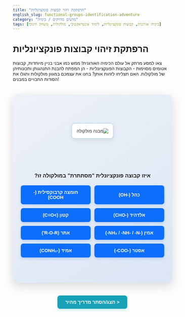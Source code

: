```yaml
---
title: "הרפתקת זיהוי קבוצות פונקציונליות"
english_slug: functional-groups-identification-adventure
category: "מדעים מדויקים / כימיה"
tags: [כימיה אורגנית, קבוצות פונקציונליות, לימוד אינטראקטיבי, מולקולות, משחק חינוכי]
---
```


# הרפתקת זיהוי קבוצות פונקציונליות

צאו למסע מרתק אל עולם הכימיה האורגנית! ממש כמו אבני בניין מיוחדות, קבוצות אטומים מסוימות - הקבוצות הפונקציונליות - הן המפתח להבנת התנהגותן ותכונותיהן של מולקולות. האם תצליחו לזהות אותן? בחנו את עצמכם במגוון מולקולות ותגלו את הסודות החבויים במבנים!

<div id="app-container">
    <div class="molecule-display">
        <img id="molecule-image" src="" alt="מבנה מולקולה" class="molecule-img">
        <div id="highlight-area" class="highlight-area">
             <span id="highlight-text"></span>
        </div>
    </div>
    <div class="controls">
        <p class="question-text">איזו קבוצה פונקציונלית "מסתתרת" במולקולה זו?</p>
        <div class="buttons-grid">
            <button class="group-button" data-group="כהל">כהל (-OH)</button>
            <button class="group-button" data-group="חומצה קרבוקסילית">חומצה קרבוקסילית (-COOH)</button>
            <button class="group-button" data-group="אלדהיד">אלדהיד (-CHO)</button>
            <button class="group-button" data-group="קטון">קטון (>C=O)</button>
            <button class="group-button" data-group="אמין">אמין (-NH₂ / -NH- / -N-)</button>
             <button class="group-button" data-group="אתר">אתר (R-O-R')</button>
             <button class="group-button" data-group="אסטר">אסטר (-COO-)</button>
             <button class="group-button" data-group="אמיד">אמיד (-CONH₂)</button>
        </div>
        <div id="feedback" class="feedback"></div>
        <button id="next-molecule" class="next-button" style="display: none;">המולקולה הבאה ></button>
    </div>
</div>

<style>
    @import url('https://fonts.googleapis.com/css2?family=Heebo:wght@400;700&display=swap');

    #app-container {
        font-family: 'Heebo', sans-serif;
        direction: rtl;
        text-align: center;
        padding: 25px;
        background: linear-gradient(145deg, #eef2f7, #dbe5f4); /* Soft gradient background */
        border-radius: 15px;
        box-shadow: 0 10px 30px rgba(0, 0, 0, 0.15);
        max-width: 800px;
        margin: 40px auto;
        display: flex;
        flex-direction: column;
        align-items: center;
        color: #333;
        overflow: hidden; /* Hide potential overflow from animations */
    }

    .molecule-display {
        margin-bottom: 25px;
        min-height: 180px; /* Reserve more space */
        position: relative; /* For highlighting */
        width: 100%;
        display: flex;
        justify-content: center;
        align-items: center;
    }

    .molecule-img {
        max-width: 95%;
        height: auto;
        border: 2px solid #c0d9ee; /* Softer border */
        border-radius: 10px;
        background-color: #ffffff;
        padding: 15px;
        box-shadow: 0 5px 15px rgba(0, 0, 0, 0.08);
        transition: opacity 0.6s ease-in-out; /* Fade in new images */
        opacity: 1; /* Default state */
    }

     .molecule-img.fade-out {
         opacity: 0;
     }


    .highlight-area {
        position: absolute;
        top: 0;
        left: 0;
        width: 100%;
        height: 100%;
        display: flex;
        align-items: center;
        justify-content: center;
        pointer-events: none; /* Allow clicks on image below */
        opacity: 0;
        transition: opacity 0.8s ease-in-out;
        z-index: 10; /* Above image */
    }

     .highlight-area.visible {
         opacity: 1;
     }

    #highlight-text {
        font-size: 1.6em; /* Larger highlight text */
        font-weight: bold;
        color: #0d6efd; /* Primary blue */
        background-color: rgba(255, 255, 255, 0.9); /* Semi-transparent background */
        padding: 8px 15px;
        border-radius: 8px;
        border: 2px solid #0d6efd;
        box-shadow: 0 0 15px rgba(13, 109, 253, 0.5); /* Glow effect */
        animation: pulse-glow 1.5s infinite alternate; /* Subtle animation */
    }

     @keyframes pulse-glow {
         0% { box-shadow: 0 0 15px rgba(13, 109, 253, 0.5), 0 0 5px rgba(13, 109, 253, 0.3); }
         100% { box-shadow: 0 0 20px rgba(13, 109, 253, 0.8), 0 0 8px rgba(13, 109, 253, 0.5); }
     }


    .controls {
        width: 100%;
        text-align: center;
    }

    .question-text {
        margin-bottom: 20px;
        font-size: 1.2em;
        color: #1a1a1a; /* Darker text */
        font-weight: bold;
    }

    .buttons-grid {
        display: grid;
        grid-template-columns: repeat(auto-fit, minmax(160px, 1fr)); /* Adjust min width */
        gap: 12px; /* Slightly larger gap */
        margin-bottom: 25px;
    }

    .group-button {
        padding: 14px 18px; /* More padding */
        border: none;
        border-radius: 8px; /* More rounded */
        cursor: pointer;
        font-size: 1.05em; /* Slightly larger font */
        font-weight: bold;
        transition: background-color 0.3s ease, transform 0.1s ease, box-shadow 0.3s ease;
        background-color: #0d6efd; /* Primary blue */
        color: white;
        box-shadow: 0 4px 10px rgba(13, 109, 253, 0.2);
        will-change: transform, background-color, box-shadow; /* Performance hint */
    }

    .group-button:hover:not(:disabled) {
        background-color: #0b5ed7; /* Darker blue */
        transform: translateY(-3px); /* More pronounced lift */
        box-shadow: 0 6px 15px rgba(13, 109, 253, 0.3);
    }

    .group-button:active:not(:disabled) {
        background-color: #0a58ca; /* Even darker */
        transform: translateY(0);
        box-shadow: 0 2px 5px rgba(13, 109, 253, 0.2);
    }

    .group-button:disabled {
        opacity: 0.6;
        cursor: not-allowed;
        box-shadow: none;
    }

    .group-button.correct {
        background-color: #28a745; /* Green */
        box-shadow: 0 4px 10px rgba(40, 167, 69, 0.3);
        animation: pulse-green 0.6s ease;
    }

    .group-button.wrong {
        background-color: #dc3545; /* Red */
        box-shadow: 0 4px 10px rgba(220, 53, 69, 0.3);
        animation: shake 0.4s ease;
    }

    @keyframes pulse-green {
        0% { transform: scale(1); box-shadow: 0 4px 10px rgba(40, 167, 69, 0.3); }
        50% { transform: scale(1.03); box-shadow: 0 6px 15px rgba(40, 167, 69, 0.4); }
        100% { transform: scale(1); box-shadow: 0 4px 10px rgba(40, 167, 69, 0.3); }
    }

     @keyframes shake {
        0%, 100% { transform: translateX(0); }
        20%, 60% { transform: translateX(-6px); }
        40%, 80% { transform: translateX(6px); }
     }


    .feedback {
        margin-top: 20px;
        min-height: 1.8em; /* Reserve more space */
        font-size: 1.2em; /* Larger font */
        font-weight: bold;
        color: #333;
        opacity: 0; /* Start hidden for animation */
        transition: opacity 0.5s ease-in-out;
    }

    .feedback.visible {
        opacity: 1;
    }

    .feedback.correct {
        color: #28a745; /* Green */
    }

    .feedback.wrong {
        color: #dc3545; /* Red */
    }

    .next-button {
        margin-top: 25px; /* More space */
        padding: 12px 30px; /* Larger padding */
        font-size: 1.1em;
        font-weight: bold;
        background-color: #6c757d; /* Grey */
        color: white;
        border: none;
        border-radius: 8px;
        cursor: pointer;
        transition: background-color 0.3s ease, transform 0.1s ease, box-shadow 0.3s ease;
        box-shadow: 0 4px 10px rgba(108, 117, 125, 0.2);
        will-change: transform, background-color, box-shadow;
    }

    .next-button:hover {
        background-color: #5a6268;
         transform: translateY(-2px);
         box-shadow: 0 6px 15px rgba(108, 117, 125, 0.3);
    }

    .next-button:active {
        background-color: #545b62;
         transform: translateY(0);
         box-shadow: 0 2px 5px rgba(108, 117, 125, 0.2);
    }


     #show-explanation {
        display: block;
        margin: 40px auto 20px auto; /* Adjust margin */
        padding: 12px 25px;
        font-size: 1.1em;
        font-weight: bold;
        background-color: #17a2b8; /* Teal */
        color: white;
        border: none;
        border-radius: 8px;
        cursor: pointer;
        transition: background-color 0.3s ease, transform 0.1s ease, box-shadow 0.3s ease;
        box-shadow: 0 4px 10px rgba(23, 162, 184, 0.2);
         will-change: transform, background-color, box-shadow;
    }

    #show-explanation:hover {
        background-color: #138496;
         transform: translateY(-2px);
         box-shadow: 0 6px 15px rgba(23, 162, 184, 0.3);
    }
     #show-explanation:active {
        background-color: #117a8b;
         transform: translateY(0);
         box-shadow: 0 2px 5px rgba(23, 162, 184, 0.2);
    }

    #explanation {
        display: none;
        margin-top: 20px;
        padding: 25px; /* More padding */
        background-color: #e9ecef; /* Light grey */
        border-radius: 10px;
        text-align: right;
        line-height: 1.7; /* Improve readability */
        box-shadow: inset 0 2px 10px rgba(0, 0, 0, 0.05); /* Subtle inner shadow */
    }

    #explanation h2 {
        color: #1a1a1a;
        margin-bottom: 20px;
        text-align: center;
        font-size: 1.8em;
        border-bottom: 2px solid #adb5bd; /* Separator line */
        padding-bottom: 10px;
    }

    #explanation p {
        margin-bottom: 18px;
        font-size: 1.05em;
    }

    #explanation strong {
        color: #0056b3;
         font-weight: bold;
    }

     #explanation ul {
         list-style-type: none; /* Remove default list style */
         padding: 0;
         margin-top: 15px;
     }

     #explanation li {
         margin-bottom: 12px;
         padding-right: 15px;
         position: relative; /* For custom bullet */
         text-indent: -15px; /* Align text */
     }

     #explanation li::before {
         content: '•'; /* Custom bullet point */
         color: #007bff; /* Blue bullet */
         font-weight: bold;
         display: inline-block;
         width: 15px;
         margin-right: 5px;
         text-indent: 0;
     }

</style>

<button id="show-explanation">הצג/הסתר מדריך מהיר ></button>

<div id="explanation">
    <h2>פיענוח קבוצות פונקציונליות: המדריך</h2>
    <p>ברוכים הבאים למסע אל לב המולקולות! כל מולקולה אורגנית מורכבת משלד פחמני, אך הקבוצות הפונקציונליות הן אלו שמקנות לה את אופייה הייחודי ואת יכולותיה להגיב.</p>
    <p>הבנתן חיונית לכל מי שמגלה עניין בכימיה אורגנית. הנה מבט מהיר על כמה מהקבוצות שתפגשו:</p>
    <ul>
        <li><strong>כהל (-OH):</strong> קבוצת הידרוקסיל. מולקולות כמו אתנול (הכהל במשקאות) מכילות אותה. מקנה למולקולה תכונות קוטביות ויכולת ליצור קשרי מימן.</li>
        <li><strong>חומצה קרבוקסילית (-COOH):</strong> קבוצת קרבוקסיל, שהיא שילוב של קבוצת קרבוניל (C=O) והידרוקסיל (OH). אלו חומצות חלשות יחסית, כמו חומצה אצטית (חומץ).</li>
        <li><strong>אלדהיד (-CHO):</strong> מכיל קבוצת קרבוניל (C=O) שקשורה לפחמן אחד ולמימן. תמיד נמצא בקצה שרשרת הפחמנים. לדוגמה: פורמאלדהיד.</li>
        <li><strong>קטון (>C=O):</strong> מכיל קבוצת קרבוניל (C=O) שקשורה לשני אטומי פחמן. נמצא בתוך שרשרת הפחמנים, כמו אצטון (מסיר לק).</li>
        <li><strong>אמין (-NH₂, -NH-, או -N-):</strong> מכיל אטום חנקן הקשור לפחמנים ו/או מימנים. אלו בסיסים אורגניים, כמו בסיסים הנמצאים בדנ"א.</li>
        <li><strong>אתר (R-O-R'):</strong> אטום חמצן המקשר בין שתי שרשרות פחמניות (או טבעות). לדוגמה: אתר דיאתילי.</li>
         <li><strong>אסטר (-COO-):</strong> נוצר מתגובה של חומצה קרבוקסילית וכהל. מכיל קבוצת קרבוניל הקשורה לאטום חמצן שמחובר לשרשרת פחמנית נוספת. רבים מהאסטרים בעלי ריחות פירותיים.</li>
         <li><strong>אמיד (-CONH₂):</strong> מכיל קבוצת קרבוניל הקשורה לאטום חנקן. המקשרים החשובים בחלבונים (קשר פפטידי) הם למעשה קשרי אמיד.</li>
    </ul>
    <p>התנסו במשחק, חפשו את הקבוצות הללו ותהפכו למומחים בזיהוי מבנים!</p>
</div>

<script>
    document.addEventListener('DOMContentLoaded', () => {
        const moleculeImage = document.getElementById('molecule-image');
        const highlightArea = document.getElementById('highlight-area');
        const highlightTextSpan = document.getElementById('highlight-text');
        const groupButtons = document.querySelectorAll('.group-button');
        const feedbackDiv = document.getElementById('feedback');
        const nextButton = document.getElementById('next-molecule');
        const showExplanationButton = document.getElementById('show-explanation');
        const explanationDiv = document.getElementById('explanation');

        // Array of molecule data with better placeholder descriptions and highlight text
        // In a real app, images would show actual structures, and highlightData might contain coordinates
        const molecules = [
            { img: 'https://via.placeholder.com/350x180?text=Ethanol%20(Alcohol)', correctGroup: 'כהל', highlightText: '-OH' },
            { img: 'https://via.placeholder.com/350x180?text=Ethanoic+Acid%20(Carboxylic%20Acid)', correctGroup: 'חומצה קרבוקסילית', highlightText: '-COOH' },
            { img: 'https://via.placeholder.com/350x180?text=Propanal%20(Aldehyde)', correctGroup: 'אלדהיד', highlightText: '-CHO' },
            { img: 'https://via.placeholder.com/350x180?text=Propanone%20(Ketone)', correctGroup: 'קטון', highlightText: '>C=O' },
            { img: 'https://via.placeholder.com/350x180?text=Ethylamine%20(Amine)', correctGroup: 'אמין', highlightText: '-NH₂' },
            { img: 'https://via.placeholder.com/350x180?text=Diethyl+Ether%20(Ether)', correctGroup: 'אתר', highlightText: 'R-O-R\'' },
            { img: 'https://via.placeholder.com/350x180?text=Methyl+Acetate%20(Ester)', correctGroup: 'אסטר', highlightText: '-COO-' },
            { img: 'https://via.placeholder.com/350x180?text=Acetamide%20(Amide)', correctGroup: 'אמיד', highlightText: '-CONH₂' },
             { img: 'https://via.placeholder.com/350x180?text=Butan-1-ol%20(Alcohol)', correctGroup: 'כהל', highlightText: '-OH' },
             { img: 'https://via.placeholder.com/350x180?text=Butanoic+Acid%20(Carboxylic%20Acid)', correctGroup: 'חומצה קרבוקסילית', highlightText: '-COOH' },
             { img: 'https://via.placeholder.com/350x180?text=Butanone%20(Ketone)', correctGroup: 'קטון', highlightText: '>C=O' },
              { img: 'https://via.placeholder.com/350x180?text=Hexanal%20(Aldehyde)', correctGroup: 'אלדהיד', highlightText: '-CHO' },

        ];

        let currentMoleculeIndex = 0;
        let shuffledMolecules = [];

        function shuffleArray(array) {
            for (let i = array.length - 1; i > 0; i--) {
                const j = Math.floor(Math.random() * (i + 1));
                [array[i], array[j]] = [array[j], array[i]]; // Swap elements
            }
            return array;
        }

        function startGame() {
             shuffledMolecules = shuffleArray([...molecules]); // Shuffle a copy
             currentMoleculeIndex = 0;
             loadMolecule(currentMoleculeIndex);
        }


        function loadMolecule(index) {
            // Add fade-out class for animation
            moleculeImage.classList.add('fade-out');

            // Wait for fade-out, then change source and fade in
            setTimeout(() => {
                if (index >= shuffledMolecules.length) {
                    // End of game
                    feedbackDiv.textContent = '!🎉 כל הכבוד! סיימת את כל המולקולות 🎉';
                    feedbackDiv.className = 'feedback correct visible'; // Keep feedback visible
                    moleculeImage.style.display = 'none'; // Hide image
                    highlightArea.classList.remove('visible');
                    highlightTextSpan.textContent = '';
                    groupButtons.forEach(button => {
                        button.classList.remove('correct', 'wrong');
                        button.disabled = true;
                    });
                    nextButton.style.display = 'none';
                    // Optionally, add a "Start Over" button
                    return;
                }

                currentMoleculeIndex = index;
                const molecule = shuffledMolecules[currentMoleculeIndex];

                moleculeImage.src = molecule.img;
                moleculeImage.alt = `מבנה מולקולה: ${molecule.correctGroup}`;
                moleculeImage.style.display = 'block'; // Ensure image is visible

                // Remove fade-out and trigger fade-in
                moleculeImage.classList.remove('fade-out');


                feedbackDiv.textContent = '';
                feedbackDiv.className = 'feedback'; // Reset classes
                feedbackDiv.classList.remove('visible'); // Hide feedback

                nextButton.style.display = 'none';
                highlightArea.classList.remove('visible');
                highlightTextSpan.textContent = '';


                groupButtons.forEach(button => {
                    button.disabled = false; // Re-enable buttons
                    button.classList.remove('correct', 'wrong'); // Remove previous feedback classes
                });
            }, 500); // Match CSS transition duration
        }

        function checkAnswer(selectedGroup, clickedButton) {
            // Disable all buttons immediately
            groupButtons.forEach(button => button.disabled = true);

            const correctMolecule = shuffledMolecules[currentMoleculeIndex];
            const correctGroup = correctMolecule.correctGroup;
            const highlightText = correctMolecule.highlightText;

            // Apply feedback class to the specific button clicked
            if (selectedGroup === correctGroup) {
                 clickedButton.classList.add('correct');
                 feedbackDiv.textContent = `מעולה! זיהית נכון! זוהי אכן קבוצת ${correctGroup}.`;
                 feedbackDiv.className = 'feedback correct visible';
                 highlightTextSpan.textContent = highlightText;
                 highlightArea.classList.add('visible'); // Show highlight
            } else {
                 clickedButton.classList.add('wrong');
                 feedbackDiv.textContent = `אופס... זוהי לא קבוצת ${selectedGroup}. נסה שוב או לחץ על 'המולקולה הבאה' לגלות את התשובה.`;
                 feedbackDiv.className = 'feedback wrong visible';
                 // Optionally show correct highlight after wrong answer, but simpler to just show it on correct. Sticking to showing only on correct guess.
            }

             // Always show the next button after the first attempt
            nextButton.style.display = 'block';
        }

        groupButtons.forEach(button => {
            button.addEventListener('click', () => {
                 if (!button.disabled) { // Ensure button is not already disabled
                    checkAnswer(button.getAttribute('data-group'), button);
                 }
            });
        });

        nextButton.addEventListener('click', () => {
             // If the user clicked 'Next' after a wrong answer, show the correct highlight briefly before loading next molecule
             const correctMolecule = shuffledMolecules[currentMoleculeIndex];
             const correctGroup = correctMolecule.correctGroup;

             // Check if the *correct* button was NOT selected
             const correctButtonWasClicked = document.querySelector('.group-button.correct');

             if (!correctButtonWasClicked) {
                 // User answered incorrectly, show the correct answer visually before moving on
                 feedbackDiv.textContent = `הקבוצה הנכונה הייתה: ${correctGroup}.`;
                 feedbackDiv.className = 'feedback visible'; // Neutral feedback state
                  highlightTextSpan.textContent = correctMolecule.highlightText;
                  highlightArea.classList.add('visible'); // Show correct highlight

                 // Wait a moment before loading the next molecule
                 setTimeout(() => {
                     loadMolecule(currentMoleculeIndex + 1);
                 }, 1500); // Show highlight for 1.5 seconds
             } else {
                  // User answered correctly, just load the next molecule
                  loadMolecule(currentMoleculeIndex + 1);
             }
        });

        showExplanationButton.addEventListener('click', () => {
            const isHidden = explanationDiv.style.display === 'none' || explanationDiv.style.display === '';
            if (isHidden) {
                 explanationDiv.style.display = 'block';
                 showExplanationButton.textContent = 'הסתר מדריך מהיר <';
            } else {
                 explanationDiv.style.display = 'none';
                 showExplanationButton.textContent = 'הצג/הסתר מדריך מהיר >';
            }
        });


        // Initial game start
        startGame();
    });
</script>